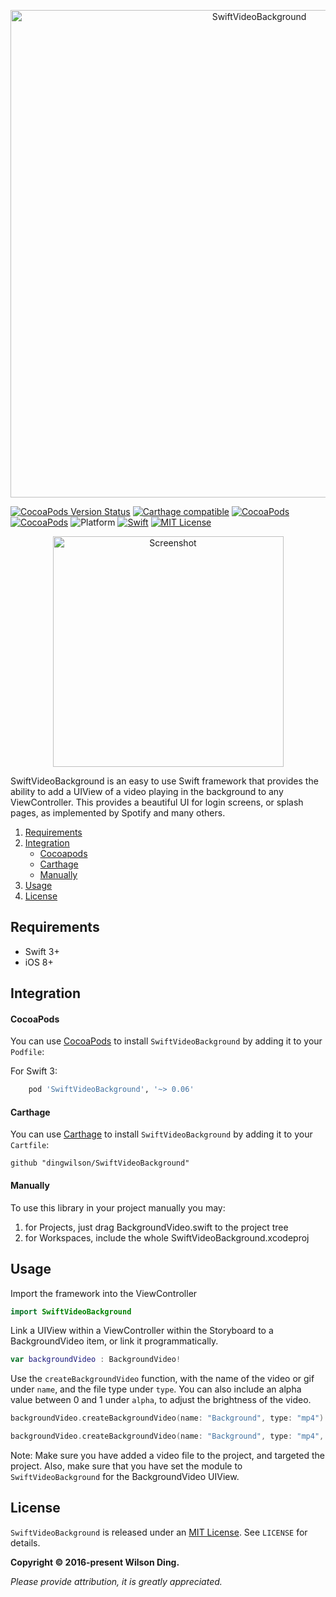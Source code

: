 <p align="center">
  <img src="Assets/banner.png" width="780" title="SwiftVideoBackground">
</p>

[![CocoaPods Version Status](https://img.shields.io/cocoapods/v/SwiftVideoBackground.svg)][podLink]
[![Carthage compatible](https://img.shields.io/badge/Carthage-Compatible-brightgreen.svg?style=flat)](https://github.com/Carthage/Carthage)
[![CocoaPods](https://img.shields.io/cocoapods/dt/SwiftVideoBackground.svg)](https://cocoapods.org/pods/SwiftVideoBackground)
[![CocoaPods](https://img.shields.io/cocoapods/dm/SwiftVideoBackground.svg)](https://cocoapods.org/pods/SwiftVideoBackground)
![Platform](https://img.shields.io/badge/platforms-iOS-333333.svg)
[![Swift](https://img.shields.io/badge/Swift-3.0+-orange.svg)](https://swift.org)
[![MIT License](https://img.shields.io/badge/license-MIT-blue.svg)][mitLink]

<p align="center">
  <img src="Assets/Spotify.gif" width="369" title="Screenshot">
</p>

SwiftVideoBackground is an easy to use Swift framework that provides the ability to add a UIView of a video playing in the background to any ViewController. This provides a beautiful UI for login screens, or splash pages, as implemented by Spotify and many others.

1. [Requirements](#requirements)
2. [Integration](#integration)
    - [Cocoapods](#cocoapods)
    - [Carthage](#carthage)
    - [Manually](#manually)
3. [Usage](#usage)
4. [License](#license)

## Requirements

- Swift 3+
- iOS 8+

## Integration

#### CocoaPods
You can use [CocoaPods](http://cocoapods.org/) to install `SwiftVideoBackground` by adding it to your `Podfile`:

For Swift 3:
```ruby
	pod 'SwiftVideoBackground', '~> 0.06'
```

#### Carthage
You can use [Carthage](https://github.com/Carthage/Carthage) to install `SwiftVideoBackground` by adding it to your `Cartfile`:
```
github "dingwilson/SwiftVideoBackground"
```

#### Manually

To use this library in your project manually you may:  

1. for Projects, just drag BackgroundVideo.swift to the project tree
2. for Workspaces, include the whole SwiftVideoBackground.xcodeproj

## Usage

Import the framework into the ViewController
```swift
import SwiftVideoBackground
```

Link a UIView within a ViewController within the Storyboard to a BackgroundVideo item, or link it programmatically.
```swift
var backgroundVideo : BackgroundVideo!
```

Use the `createBackgroundVideo` function, with the name of the video or gif under `name`, and the file type under `type`. You can also include an alpha value between 0 and 1 under `alpha`, to adjust the brightness of the video.
```swift
backgroundVideo.createBackgroundVideo(name: "Background", type: "mp4")
```
```swift
backgroundVideo.createBackgroundVideo(name: "Background", type: "mp4", alpha: 0.5)
```

Note: Make sure you have added a video file to the project, and targeted the project. Also, make sure that you have set the module to `SwiftVideoBackground` for the BackgroundVideo UIView.

## License

`SwiftVideoBackground` is released under an [MIT License][mitLink]. See `LICENSE` for details.

**Copyright &copy; 2016-present Wilson Ding.**

*Please provide attribution, it is greatly appreciated.*

[podLink]:https://cocoapods.org/pods/SwiftVideoBackground
[mitLink]:http://opensource.org/licenses/MIT
